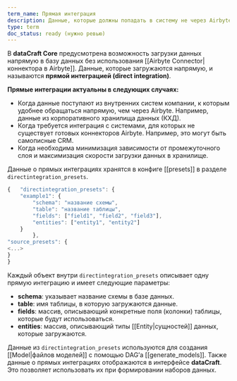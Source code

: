 ```yaml
---
term_name: Прямая интеграция
description: Данные, которые должны попадать в систему не через Airbyte, а загрузкой непосредственно в базу данных
type: term
doc_status: ready (нужно ревью)
---
```


В **dataCraft Core** предусмотрена возможность загрузки данных напрямую в базу данных без использования [[Airbyte Connector|коннектора в Airbyte]]. Данные, которые загружаются напрямую, и называются **прямой интеграцией (direct integration)**. 

**Прямые интеграции актуальны в следующих случаях:**
- Когда данные поступают из внутренних систем компании, к которым удобнее обращаться напрямую, чем через Airbyte. Например, данные из корпоративного хранилища данных (КХД).
- Когда требуется интеграция с системами, для которых не существует готовых коннекторов Airbyte. Например, это могут быть самописные CRM.
- Когда необходима минимизация зависимости от промежуточного слоя и максимизация скорости загрузки данных в хранилище.

Данные о прямых интеграциях хранятся в конфиге [[presets]] в разделе `directintegration_presets`. 
```jsx
{   "directintegration_presets": {
    "example1": {
        "schema": "название схемы",
        "table": "название таблицы",
        "fields": ["field1", "field2", "field3"],
        "entities": ["entity1", "entity2"] 
    }       
        },
"source_presets": {
<...>
}
}
```

Каждый объект внутри `directintegration_presets` описывает одну прямую интеграцию и имеет следующие параметры:
- **schema**: указывает название схемы в базе данных.
- **table**: имя таблицы, в которую загружаются данные.
- **fields**: массив, описывающий конкретные поля (колонки) таблицы, которые будут использоваться.
- **entities**: массив, описывающий типы [[Entity|сущностей]] данных, которые загружаются. 

Данные из `directintegration_presets`  используются для создания [[Model|файлов моделей]] с помощью DAG’а [[generate_models]]. Также данные о прямых интеграциях отображаются в интерфейсе **dataCraft**. Это позволяет использовать их при формировании наборов данных. 